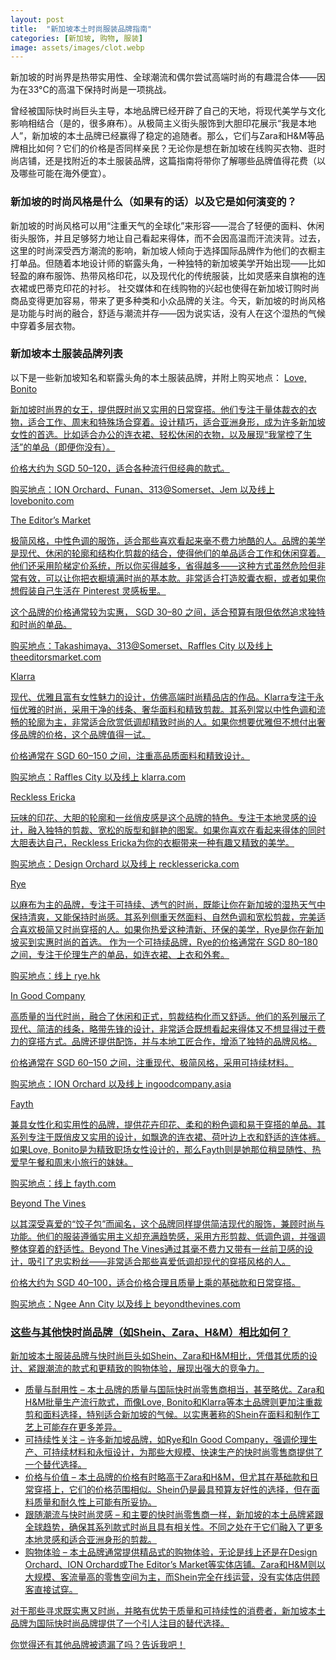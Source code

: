 ```yaml
---
layout: post
title:  "新加坡本土时尚服装品牌指南"
categories: [新加坡, 购物, 服装]
image: assets/images/clot.webp
---
```


新加坡的时尚界是热带实用性、全球潮流和偶尔尝试高端时尚的有趣混合体——因为在33°C的高温下保持时尚是一项挑战。

曾经被国际快时尚巨头主导，本地品牌已经开辟了自己的天地，将现代美学与文化影响相结合（是的，很多麻布）。从极简主义街头服饰到大胆印花展示“我是本地人”，新加坡的本土品牌已经赢得了稳定的追随者。那么，它们与Zara和H&M等品牌相比如何？它们的价格是否同样亲民？无论你是想在新加坡在线购买衣物、逛时尚店铺，还是找附近的本土服装品牌，这篇指南将带你了解哪些品牌值得花费（以及哪些可能在海外便宜）。

### 新加坡的时尚风格是什么（如果有的话）以及它是如何演变的？

新加坡的时尚风格可以用“注重天气的全球化”来形容——混合了轻便的面料、休闲街头服饰，并且足够努力地让自己看起来得体，而不会因高温而汗流浃背。过去，这里的时尚深受西方潮流的影响，新加坡人倾向于选择国际品牌作为他们的衣橱主打单品。但随着本地设计师的崭露头角，一种独特的新加坡美学开始出现——比如轻盈的麻布服饰、热带风格印花，以及现代化的传统服装，比如灵感来自旗袍的连衣裙或巴蒂克印花的衬衫。
社交媒体和在线购物的兴起也使得在新加坡订购时尚商品变得更加容易，带来了更多种类和小众品牌的关注。今天，新加坡的时尚风格是功能与时尚的融合，舒适与潮流并存——因为说实话，没有人在这个湿热的气候中穿着多层衣物。

### 新加坡本土服装品牌列表

以下是一些新加坡知名和崭露头角的本土服装品牌，并附上购买地点：
<u>Love, Bonito<u>

新加坡时尚界的女王，提供既时尚又实用的日常穿搭。他们专注于量体裁衣的衣物，适合工作、周末和特殊场合穿着。设计精巧，适合亚洲身形，成为许多新加坡女性的首选。比如适合办公的连衣裙、轻松休闲的衣物，以及展现“我掌控了生活”的单品（即便你没有）。

价格大约为 SGD 50–120，适合各种流行但经典的款式。

购买地点：ION Orchard、Funan、313@Somerset、Jem 以及线上 lovebonito.com

<u>The Editor’s Market<u>

极简风格，中性色调的服饰，适合那些喜欢看起来毫不费力地酷的人。品牌的美学是现代、休闲的轮廓和结构化剪裁的结合，使得他们的单品适合工作和休闲穿着。他们还采用阶梯定价系统，所以你买得越多，省得越多——这种方式虽然危险但非常有效，可以让你把衣橱填满时尚的基本款。非常适合打造胶囊衣橱，或者如果你想假装自己生活在 Pinterest 灵感板里。

这个品牌的价格通常较为实惠， SGD 30–80 之间，适合预算有限但依然追求独特和时尚的单品。

购买地点：Takashimaya、313@Somerset、Raffles City 以及线上 theeditorsmarket.com

<u>Klarra<u>

现代、优雅且富有女性魅力的设计，仿佛高端时尚精品店的作品。Klarra专注于永恒优雅的时尚，采用干净的线条、奢华面料和精致剪裁。其系列常以中性色调和流畅的轮廓为主，非常适合欣赏低调却精致时尚的人。如果你想要优雅但不想付出奢侈品牌的价格，这个品牌值得一试。

价格通常在 SGD 60–150 之间，注重高品质面料和精致设计。

购买地点：Raffles City 以及线上 klarra.com

<u>Reckless Ericka<u>

玩味的印花、大胆的轮廓和一丝俏皮感是这个品牌的特色。专注于本地灵感的设计，融入独特的剪裁、宽松的版型和鲜艳的图案。如果你喜欢在看起来得体的同时大胆表达自己，Reckless Ericka为你的衣橱带来一种有趣又精致的美学。

购买地点：Design Orchard 以及线上 recklessericka.com

<u>Rye<u>

以麻布为主的品牌，专注于可持续、透气的时尚，既能让你在新加坡的湿热天气中保持清爽，又能保持时尚感。其系列侧重天然面料、自然色调和宽松剪裁，完美适合喜欢极简又时尚穿搭的人。如果你热爱这种清新、环保的美学，Rye是你在新加坡买到实惠时尚的首选。
作为一个可持续品牌，Rye的价格通常在 SGD 80–180 之间，专注于伦理生产的单品，如连衣裙、上衣和外套。

购买地点：线上 rye.hk

<u>In Good Company<u>

高质量的当代时尚，融合了休闲和正式，剪裁结构化而又舒适。他们的系列展示了现代、简洁的线条，略带先锋的设计，非常适合既想看起来得体又不想显得过于费力的穿搭方式。品牌还提供配饰，并与本地工匠合作，增添了独特的品牌风格。

价格通常在 SGD 60–150 之间，注重现代、极简风格，采用可持续材料。

购买地点：ION Orchard 以及线上 ingoodcompany.asia

<u>Fayth<u>

兼具女性化和实用性的品牌，提供花卉印花、柔和的粉色调和易于穿搭的单品。其系列专注于既俏皮又实用的设计，如飘逸的连衣裙、荷叶边上衣和舒适的连体裤。如果Love, Bonito是为精致职场女性设计的，那么Fayth则是她那位稍显随性、热爱早午餐和周末小旅行的妹妹。

购买地点：线上 fayth.com

<u>Beyond The Vines<u>

以其深受喜爱的“饺子包”而闻名，这个品牌同样提供简洁现代的服饰，兼顾时尚与功能。他们的服装遵循实用主义却充满趋势感，采用方形剪裁、低调色调，并强调整体穿着的舒适性。Beyond The Vines通过其毫不费力又带有一丝前卫感的设计，吸引了忠实粉丝——非常适合那些喜爱低调却现代的穿搭风格的人。

价格大约为 SGD 40–100，适合价格合理且质量上乘的基础款和日常穿搭。

购买地点：Ngee Ann City 以及线上 beyondthevines.com

### 这些与其他快时尚品牌（如Shein、Zara、H&M）相比如何？

新加坡本土服装品牌与快时尚巨头如Shein、Zara和H&M相比，凭借其优质的设计、紧跟潮流的款式和更精致的购物体验，展现出强大的竞争力。

+ 质量与耐用性 – 本土品牌的质量与国际快时尚零售商相当，甚至略优。Zara和H&M批量生产流行款式，而像Love, Bonito和Klarra等本土品牌则更加注重裁剪和面料选择，特别适合新加坡的气候。以实惠著称的Shein在面料和制作工艺上可能存在更多差异。
+ 可持续性关注 – 许多新加坡品牌，如Rye和In Good Company，强调伦理生产、可持续材料和永恒设计，为那些大规模、快速生产的快时尚零售商提供了一个替代选择。
+ 价格与价值 – 本土品牌的价格有时略高于Zara和H&M，但尤其在基础款和日常穿搭上，它们的价格范围相似。Shein仍是最具预算友好性的选择，但在面料质量和耐久性上可能有所妥协。
+ 跟随潮流与快时尚灵感 – 和主要的快时尚零售商一样，新加坡的本土品牌紧跟全球趋势，确保其系列款式时尚且具有相关性。不同之处在于它们融入了更多本地灵感和适合亚洲身形的剪裁。
+ 购物体验 – 本土品牌通常提供精品式的购物体验，无论是线上还是在Design Orchard、ION Orchard或The Editor’s Market等实体店铺。Zara和H&M则以大规模、客流量高的零售空间为主，而Shein完全在线运营，没有实体店供顾客直接试穿。

对于那些寻求既实惠又时尚，并略有优势于质量和可持续性的消费者，新加坡本土品牌为国际快时尚品牌提供了一个引人注目的替代选择。

你觉得还有其他品牌被遗漏了吗？告诉我吧！
